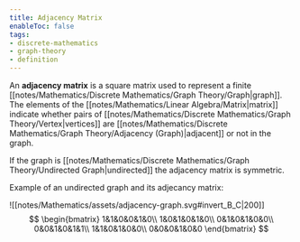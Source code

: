 ```yaml
---
title: Adjacency Matrix
enableToc: false
tags: 
- discrete-mathematics
- graph-theory
- definition
---
```


An **adjacency matrix** is a square matrix used to represent a finite [[notes/Mathematics/Discrete Mathematics/Graph Theory/Graph|graph]]. The elements of the [[notes/Mathematics/Linear Algebra/Matrix|matrix]] indicate whether pairs of [[notes/Mathematics/Discrete Mathematics/Graph Theory/Vertex|vertices]] are [[notes/Mathematics/Discrete Mathematics/Graph Theory/Adjacency (Graph)|adjacent]] or not in the graph.

If the graph is [[notes/Mathematics/Discrete Mathematics/Graph Theory/Undirected Graph|undirected]] the adjacency matrix is symmetric.

Example of an undirected graph and its adjecancy matrix:

![[notes/Mathematics/assets/adjacency-graph.svg#invert_B_C|200]]
$$ 
\begin{bmatrix}
1&1&0&0&1&0\\
1&0&1&0&1&0\\
0&1&0&1&0&0\\
0&0&1&0&1&1\\
1&1&0&1&0&0\\
0&0&0&1&0&0
\end{bmatrix}
$$
